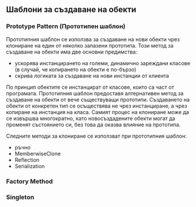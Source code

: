 ## Шаблони за създаване на обекти

### Prototype Pattern (Прототипен шаблон)

Прототипния шаблон се използва за създаване на нови обекти чрез клониране на един от няколко запазени прототипа.
Този метод за създаване на обекти има две основни предимства:

- ускорява инстанцирането на големи, динамично зареждани класове (в случай, че копирането на обекти е по-бързо)
- скрива логиката за създаване на нови инстанции от клиента

По принцип обектите се инстанцират от класове, които са част от програмата. Прототипния шаблон предоставя алтернативен метод за създаване на обекти от вече съществуващи прототипи. Създаването на обекти от конкретен тип се осъществява не чрез инстанциране, а чрез копиране на инстанция на класа. Самият процес на клониране може да се извършва многократно, като новосъздадените обекти могат да променят състоянието си, без това да оказва влияние на прототипа.

Следните методи за клониране се използват при прототипния шаблон:

- ръчно
- MemberwiseClone
- Reflection
- Serialization

### Factory Method



### Singleton